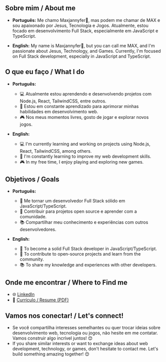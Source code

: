 ## Sobre mim / About me
- **Português:**
  Me chamo Maxjannyfer👋, mas podem me chamar de MAX e sou apaixonado por Jesus, Tecnologia e Jogos. Atualmente, estou focado em desenvolvimento Full Stack, especialmente em JavaScript e TypeScript.

- **English:**
  My name is Maxjannyfer👋, but you can call me MAX, and I'm passionate about Jesus, Technology, and Games. Currently, I'm focused on Full Stack development, especially in JavaScript and TypeScript.

## O que eu faço / What I do
- **Português:**
  - 💻 Atualmente estou aprendendo e desenvolvendo projetos com Node.js, React, TailwindCSS, entre outros.
  - 🌱 Estou em constante aprendizado para aprimorar minhas habilidades em desenvolvimento web.
  - 🎮 Nos meus momentos livres, gosto de jogar e explorar novos jogos.

- **English:**
  - 💻 I'm currently learning and working on projects using Node.js, React, TailwindCSS, among others.
  - 🌱 I'm constantly learning to improve my web development skills.
  - 🎮 In my free time, I enjoy playing and exploring new games.

## Objetivos / Goals
- **Português:**
  - 🚀 Me tornar um desenvolvedor Full Stack sólido em JavaScript/TypeScript.
  - 🔧 Contribuir para projetos open source e aprender com a comunidade.
  - 📚 Compartilhar meu conhecimento e experiências com outros desenvolvedores.

- **English:**
  - 🚀 To become a solid Full Stack developer in JavaScript/TypeScript.
  - 🔧 To contribute to open-source projects and learn from the community.
  - 📚 To share my knowledge and experiences with other developers.

## Onde me encontrar / Where to Find me
- 🌐 [LinkedIn](https://www.linkedin.com/in/maxmalato/)
- 💼 [Currículo / Resume (PDF)](https://drive.google.com/file/d/1R6hksu5cEiKIhbZVDjwM9nR57ugbQFGO/view?usp=sharing)

## Vamos nos conectar! / Let's connect!
- Se você compartilha interesses semelhantes ou quer trocar ideias sobre desenvolvimento web, tecnologia ou jogos, não hesite em me contatar. Vamos construir algo incrível juntos! 😊
- If you share similar interests or want to exchange ideas about web development, technology, or games, don't hesitate to contact me. Let's build something amazing together! 😊
